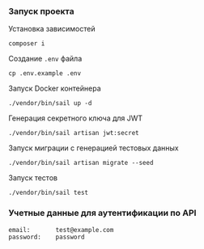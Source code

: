 ### Запуск проекта

Установка зависимостей
```
composer i
```

Создание `.env` файла
```
cp .env.example .env
```

Запуск Docker контейнера
```
./vendor/bin/sail up -d
```

Генерация секретного ключа для JWT
```
./vendor/bin/sail artisan jwt:secret
```

Запуск миграции с генерацией тестовых данных
```
./vendor/bin/sail artisan migrate --seed
```

Запуск тестов
```
./vendor/bin/sail test
```

### Учетные данные для аутентификации по API

```
email:       test@example.com
password:    password
```
